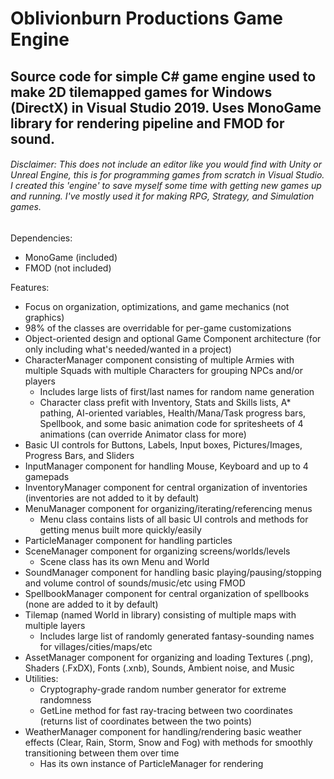 # Oblivionburn Productions Game Engine
## Source code for simple C# game engine used to make 2D tilemapped games for Windows (DirectX) in Visual Studio 2019. Uses MonoGame library for rendering pipeline and FMOD for sound.
###### Disclaimer: This does not include an editor like you would find with Unity or Unreal Engine, this is for programming games from scratch in Visual Studio. I created this 'engine' to save myself some time with getting new games up and running. I've mostly used it for making RPG, Strategy, and Simulation games.

Dependencies:
- MonoGame (included)
- FMOD (not included)

Features:
- Focus on organization, optimizations, and game mechanics (not graphics)
- 98% of the classes are overridable for per-game customizations
- Object-oriented design and optional Game Component architecture (for only including what's needed/wanted in a project)
- CharacterManager component consisting of multiple Armies with multiple Squads with multiple Characters for grouping NPCs and/or players
  - Includes large lists of first/last names for random name generation
  - Character class prefit with Inventory, Stats and Skills lists, A* pathing, AI-oriented variables, Health/Mana/Task progress bars, Spellbook, and some basic animation code for spritesheets of 4 animations (can override Animator class for more)
- Basic UI controls for Buttons, Labels, Input boxes, Pictures/Images, Progress Bars, and Sliders
- InputManager component for handling Mouse, Keyboard and up to 4 gamepads
- InventoryManager component for central organization of inventories (inventories are not added to it by default)
- MenuManager component for organizing/iterating/referencing menus
  - Menu class contains lists of all basic UI controls and methods for getting menus built more quickly/easily
- ParticleManager component for handling particles
- SceneManager component for organizing screens/worlds/levels
  - Scene class has its own Menu and World
- SoundManager component for handling basic playing/pausing/stopping and volume control of sounds/music/etc using FMOD
- SpellbookManager component for central organization of spellbooks (none are added to it by default)
- Tilemap (named World in library) consisting of multiple maps with multiple layers
  - Includes large list of randomly generated fantasy-sounding names for villages/cities/maps/etc
- AssetManager component for organizing and loading Textures (.png), Shaders (.FxDX), Fonts (.xnb), Sounds, Ambient noise, and Music
- Utilities:
  - Cryptography-grade random number generator for extreme randomness
  - GetLine method for fast ray-tracing between two coordinates (returns list of coordinates between the two points)
- WeatherManager component for handling/rendering basic weather effects (Clear, Rain, Storm, Snow and Fog) with methods for smoothly transitioning between them over time
  - Has its own instance of ParticleManager for rendering
